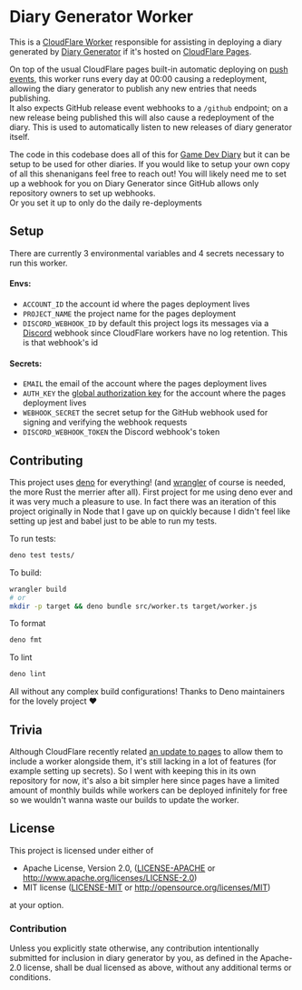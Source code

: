 # Diary Generator Worker

This is a [CloudFlare Worker](https://workers.cloudflare.com) responsible for
assisting in deploying a diary generated by
[Diary Generator](https://github.com/Mathspy/diary-generator) if it's hosted on
[CloudFlare Pages](https://pages.cloudflare.com).

On top of the usual CloudFlare pages built-in automatic deploying on
[push events](https://developers.cloudflare.com/pages/platform/github-integration#pausing-automatic-builds),
this worker runs every day at 00:00 causing a redeployment, allowing the diary
generator to publish any new entries that needs publishing.\
It also expects GitHub release event webhooks to a `/github` endpoint; on a new
release being published this will also cause a redeployment of the diary. This
is used to automatically listen to new releases of diary generator itself.

The code in this codebase does all of this for
[Game Dev Diary](https://github.com/Mathspy/game-dev-diary) but it can be setup
to be used for other diaries. If you would like to setup your own copy of all
this shenanigans feel free to reach out! You will likely need me to set up a
webhook for you on Diary Generator since GitHub allows only repository owners to
set up webhooks.\
Or you set it up to only do the daily re-deployments

## Setup

There are currently 3 environmental variables and 4 secrets necessary to run
this worker.

#### Envs:

- `ACCOUNT_ID` the account id where the pages deployment lives
- `PROJECT_NAME` the project name for the pages deployment
- `DISCORD_WEBHOOK_ID` by default this project logs its messages via a
  [Discord](http://discord.com) webhook since CloudFlare workers have no log
  retention. This is that webhook's id

#### Secrets:

- `EMAIL` the email of the account where the pages deployment lives
- `AUTH_KEY` the
  [global authorization key](https://developers.cloudflare.com/pages/platform/api#how-to-use-the-api)
  for the account where the pages deployment lives
- `WEBHOOK_SECRET` the secret setup for the GitHub webhook used for signing and
  verifying the webhook requests
- `DISCORD_WEBHOOK_TOKEN` the Discord webhook's token

## Contributing

This project uses [deno](https://deno.land) for everything! (and
[wrangler](https://github.com/cloudflare/wrangler) of course is needed, the more
Rust the merrier after all). First project for me using deno ever and it was
very much a pleasure to use. In fact there was an iteration of this project
originally in Node that I gave up on quickly because I didn't feel like setting
up jest and babel just to be able to run my tests.

To run tests:

```sh
deno test tests/
```

To build:

```sh
wrangler build
# or
mkdir -p target && deno bundle src/worker.ts target/worker.js
```

To format

```sh
deno fmt
```

To lint

```sh
deno lint
```

All without any complex build configurations! Thanks to Deno maintainers for the
lovely project ❤️

## Trivia

Although CloudFlare recently related
[an update to pages](https://blog.cloudflare.com/cloudflare-pages-goes-full-stack/)
to allow them to include a worker alongside them, it's still lacking in a lot of
features (for example setting up secrets). So I went with keeping this in its
own repository for now, it's also a bit simpler here since pages have a limited
amount of monthly builds while workers can be deployed infinitely for free so we
wouldn't wanna waste our builds to update the worker.

## License

This project is licensed under either of

- Apache License, Version 2.0, ([LICENSE-APACHE](LICENSE-APACHE) or
  http://www.apache.org/licenses/LICENSE-2.0)
- MIT license ([LICENSE-MIT](LICENSE-MIT) or http://opensource.org/licenses/MIT)

at your option.

### Contribution

Unless you explicitly state otherwise, any contribution intentionally submitted
for inclusion in diary generator by you, as defined in the Apache-2.0 license,
shall be dual licensed as above, without any additional terms or conditions.

